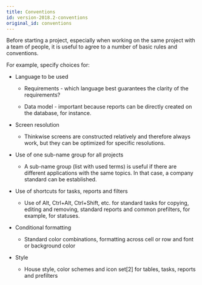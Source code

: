 ```yaml
---
title: Conventions
id: version-2018.2-conventions
original_id: conventions
---
```


Before starting a project, especially when working on the same project with a team of people, it is useful to agree to a number of basic rules and conventions.

For example, specify choices for:

- Language to be used
  
  - Requirements - which language best guarantees the clarity of the requirements?
  
  - Data model - important because reports can be directly created on the database, for instance.

- Screen resolution
  
  - Thinkwise screens are constructed relatively and therefore always work, but they can be optimized for specific resolutions. 

- Use of one sub-name group for all projects
  
  - A sub-name group (list with used terms) is useful if there are different applications with the same topics. In that case, a company standard can be established.

- Use of shortcuts for tasks, reports and filters
  
  - Use of Alt, Ctrl+Alt, Ctrl+Shift, etc. for standard tasks for copying, editing and removing, standard reports and common prefilters, for example, for statuses.

- Conditional formatting
  
  - Standard color combinations, formatting across cell or row and font or background color

- Style
  
  - House style, color schemes and icon set[2] for tables, tasks, reports and prefilters